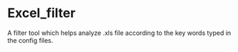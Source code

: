 # Excel_filter
A filter tool which helps analyze .xls file according to the key words typed in the config files.
